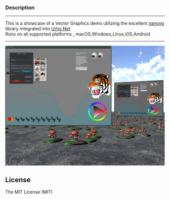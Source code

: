 
### Description
-----------------------------------------------------------
This is a showcase of a Vector Graphics demo utilizing the excellent [nanovg](https://github.com/memononen/nanovg) library integrated into [Urho.Net](https://github.com/Urho-Net/Urho.Net)\
Runs on all supported platforms , macOS,Windows,Linux,iOS,Android


-----------------------------------------------------------

![alt tag](screenshots/Screenshot_NanoVGSample_2021-07-15-16-21-49.png)


License
-----------------------------------------------------------------------------------
The MIT License (MIT)











